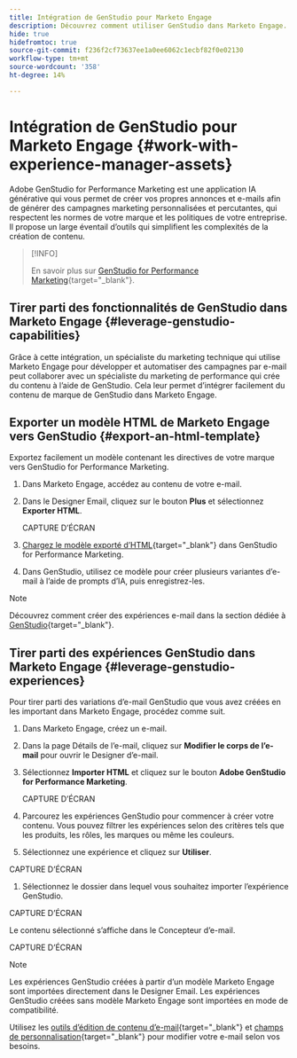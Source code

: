 ```yaml
---
title: Intégration de GenStudio pour Marketo Engage
description: Découvrez comment utiliser GenStudio dans Marketo Engage.
hide: true
hidefromtoc: true
source-git-commit: f236f2cf73637ee1a0ee6062c1ecbf82f0e02130
workflow-type: tm+mt
source-wordcount: '358'
ht-degree: 14%

---
```


# Intégration de GenStudio pour Marketo Engage {#work-with-experience-manager-assets}

Adobe GenStudio for Performance Marketing est une application IA générative qui vous permet de créer vos propres annonces et e-mails afin de générer des campagnes marketing personnalisées et percutantes, qui respectent les normes de votre marque et les politiques de votre entreprise. Il propose un large éventail d’outils qui simplifient les complexités de la création de contenu.

>[!INFO]
>
>En savoir plus sur [GenStudio for Performance Marketing](https://experienceleague.adobe.com/fr/docs/genstudio-for-performance-marketing/user-guide/home){target="_blank"}.

## Tirer parti des fonctionnalités de GenStudio dans Marketo Engage {#leverage-genstudio-capabilities}

Grâce à cette intégration, un spécialiste du marketing technique qui utilise Marketo Engage pour développer et automatiser des campagnes par e-mail peut collaborer avec un spécialiste du marketing de performance qui crée du contenu à l’aide de GenStudio. Cela leur permet d’intégrer facilement du contenu de marque de GenStudio dans Marketo Engage.

## Exporter un modèle HTML de Marketo Engage vers GenStudio {#export-an-html-template}

Exportez facilement un modèle contenant les directives de votre marque vers GenStudio for Performance Marketing.

1. Dans Marketo Engage, accédez au contenu de votre e-mail.

1. Dans le Designer Email, cliquez sur le bouton **Plus** et sélectionnez **Exporter HTML**.

   CAPTURE D’ÉCRAN

1. [Chargez le modèle exporté d’HTML](https://experienceleague.adobe.com/fr/docs/genstudio-for-performance-marketing/user-guide/content/templates/use-templates#templates-from-ajo-and-marketo){target="_blank"} dans GenStudio for Performance Marketing.

1. Dans GenStudio, utilisez ce modèle pour créer plusieurs variantes d’e-mail à l’aide de prompts d’IA, puis enregistrez-les.

>[!NOTE]
>
>Découvrez comment créer des expériences e-mail dans la section dédiée à [GenStudio](https://experienceleague.adobe.com/fr/docs/genstudio-for-performance-marketing/user-guide/create/create-email-experience){target="_blank"}.

## Tirer parti des expériences GenStudio dans Marketo Engage {#leverage-genstudio-experiences}

Pour tirer parti des variations d’e-mail GenStudio que vous avez créées en les important dans Marketo Engage, procédez comme suit.

1. Dans Marketo Engage, créez un e-mail.

1. Dans la page Détails de l’e-mail, cliquez sur **Modifier le corps de l’e-mail** pour ouvrir le Designer d’e-mail.

1. Sélectionnez **Importer HTML** et cliquez sur le bouton **Adobe GenStudio for Performance Marketing**.

   CAPTURE D’ÉCRAN

1. Parcourez les expériences GenStudio pour commencer à créer votre contenu. Vous pouvez filtrer les expériences selon des critères tels que les produits, les rôles, les marques ou même les couleurs.

1. Sélectionnez une expérience et cliquez sur **Utiliser**.

CAPTURE D’ÉCRAN

1. Sélectionnez le dossier dans lequel vous souhaitez importer l’expérience GenStudio.

CAPTURE D’ÉCRAN

Le contenu sélectionné s’affiche dans le Concepteur d’e-mail.

CAPTURE D’ÉCRAN

>[!NOTE]
>
>Les expériences GenStudio créées à partir d’un modèle Marketo Engage sont importées directement dans le Designer Email. Les expériences GenStudio créées sans modèle Marketo Engage sont importées en mode de compatibilité.

Utilisez les [outils d’édition de contenu d’e-mail](/help/marketo/product-docs/email-marketing/email-designer/email-authoring.md#add-structure-and-content){target="_blank"} et [champs de personnalisation](/help/marketo/product-docs/email-marketing/email-designer/email-authoring.md#personalize-content){target="_blank"} pour modifier votre e-mail selon vos besoins.
